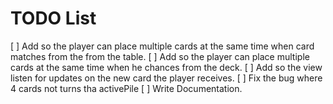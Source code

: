 # TODO List
[ ] Add so the player can place multiple cards at the same time when card matches from the from the table.
[ ] Add so the player can place multiple cards at the same time when he chances from the deck.
[ ] Add so the view listen for updates on the new card the player receives.
[ ] Fix the bug where 4 cards not turns tha activePile
[ ] Write Documentation.